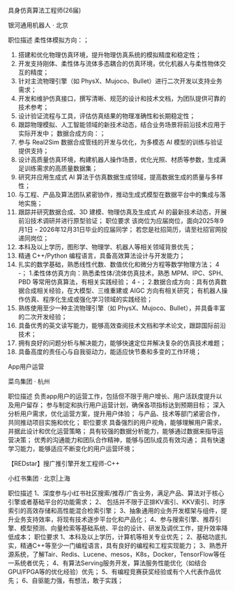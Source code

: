 具身仿真算法工程师(26届)

银河通用机器人 · 北京

职位描述
柔性体模拟方向：；
1. 搭建和优化物理仿真环境，提升物理仿真系统的模拟精度和稳定性；
2. 开发支持刚体、柔性体与流体多态耦合的仿真环境，优化机器人与柔性物体交互的精度；
3. 针对主流物理引擎（如 PhysX、Mujoco、Bullet）进行二次开发以支持业务需求；
4. 开发和维护仿真接口，撰写清晰、规范的设计和技术文档，为团队提供可靠的技术参考；
5. 设计验证流程与工具，评估仿真结果的物理准确性和长期稳定性；
6. 跟踪物理模拟、人工智能领域的新技术动态，结合业务场景将前沿技术应用于实际开发中；
数据合成方向：；
1. 参与 Real2Sim 数据合成管线的开发与优化，为多模态 AI 模型的训练与验证提供支持；
2. 设计高质量仿真环境，构建机器人操作场景，优化光照、材质等参数，生成满足训练需求的高质量数据集；
3. 研究并应用生成式 AI 算法于仿真数据生成领域，提高数据生成的质量与多样性；
4. 与工程、产品及算法团队紧密协作，推动生成式模型在数据平台中的集成与落地实施；
5. 跟踪并研究数据合成、3D 建模、物理仿真及生成式 AI 的最新技术动态，开展前沿技术调研并进行原型验证；
职位要求
该岗位为应届岗位，面向2025年9月1日 - 2026年12月31日毕业的应届同学；
若您是社招简历，请至社招官网投递同岗位；
1. 本科及以上学历，图形学、物理学、机器人等相关领域背景优先；
2. 精通 C++/Python 编程语言，具备高效算法设计与开发能力；
3. 扎实的数学基础，熟悉线性代数、数值优化和微分方程等数学物理方法；
4 -；
1.柔性体仿真方向：熟悉柔性体/流体仿真技术，熟悉 MPM、IPC、SPH、PBD 等常用仿真算法，有相关实践经验；
4 -；
2.数据合成方向：具有仿真数据合成相关经验，在大模型、三维重建或 AIGC 方向有相关研究；
有机器人操作仿真、程序化生成或强化学习领域的实践经验；
5. 熟练使用至少一种主流物理引擎（如 PhysX、Mujoco、Bullet），并具备丰富的二次开发经验；
6. 具备优秀的英文读写能力，能够高效查阅技术文档和学术论文，跟踪国际前沿技术；
7. 拥有良好的问题分析与解决能力，能够快速定位并解决复杂的仿真技术难题；
8. 具备高度的责任心与自我驱动力，能适应快节奏和多变的工作环境；


App用户运营

菜鸟集团 · 杭州

职位描述
负责app用户的运营工作，包括但不限于用户增长、用户活跃度提升以及用户留存；
参与制定和执行用户运营计划，确保各项指标达到预期目标；
深入分析用户需求，优化运营方案，提升用户体验；
与产品、技术等部门紧密合作，共同推动项目实施和优化；
职位要求
具备强烈的用户视角，能够理解用户需求，并据此设计和优化运营策略；
具有较强的数据分析能力，能够通过数据来指导运营决策；
优秀的沟通能力和团队合作精神，能够与团队成员有效沟通；
具有快速学习能力，能够适应不断变化的用户运营环境；


【REDstar】搜广推引擎开发工程师-C++

小红书集团 · 北京|上海

职位描述
1、深度参与小红书社区搜索/推荐/广告业务，满足产品、算法对于核心引擎或者基础平台的功能需求；
2、 包括并不限于正排KV索引、KKV索引、时序索引的高效存储和高性能混合检索引擎；
3、抽象通用的业务开发框架与组件，提升业务支持效率，将现有技术逐步平台化和产品化；
4、参与搜索引擎、推荐引擎、模型预测、向量检索等基础系统、平台的设计、研发及调优工作，提升效率降低成本；
职位要求
1、本科及以上学历，计算机等相关专业优先；
2、基础功底扎实，精通C++等至少一门编程语言，具有良好的编程和工程实现能力；
3、熟悉开源系统，了解Tair、Redis、Lucene、mesos，K8s，Docker，TensorFlow等任一系统者优先；
4、有算法Serving服务开发，算法服务性能优化（如结合GPU/FPGA等的优化经验）优先；
5、有编程竞赛获奖经验或有个人代表作品优先；
6、自驱能力强，有想法，敢于实践；
